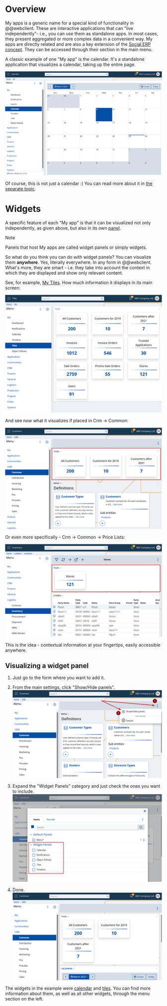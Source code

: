 # Overview

My apps is a generic name for a special kind of functionality in @@webclient. These are interactive applications that can "live independently"- i.e., you can use them as standalone apps. In most cases, they present aggregated or more complex data in a convenient way. My apps are directly related and are also a key extension of the [Social ERP concept](../social/index.md). They can be accessed through their section in the main menu.

A classic example of one "My app" is the calendar. It's a standalone application that visualizes a calendar, taking up the entire page.

![My apps - Calendar](./pictures/my-apps-cal-intro.png "My apps - Calendar")

Of course, this is not just a calendar :) You can read more about it in [the separate topic](./calendar.md). 

# Widgets

A specific feature of each "My app" is that it can be visualized not only independently, as given above, but also in its own [panel](../terms.md).

> [!NOTE]
> Panels that host My apps are called widget panels or simply widgets.

So what do you think you can do with widget panels? You can visualize them **anywhere**. Yes, literally everywhere. In any form in @@webclient. What's more, they are smart - i.e. they take into account the context in which they are displayed and show only relevant content.

See, for example, [My Tiles](./tiles.md). How much information it displays in its main screen:

![My apps - Tiles](./pictures/my-apps-no-context.png "My apps - Tiles")

And see now what it visualizes if placed in Crm -> Common:

![Widget tile - Customers context](./pictures/my-apps-context-1.png "Widget tile - Customers context")

Or even more specifically - Crm -> Common -> Price Lists:

![Widget tile - Stores navigator context](./pictures/my-apps-context-2.png "Widget tile - Stores navigator context")

This is the idea - contextual information at your fingertips, easily accessible anywhere.

## Visualizing a widget panel

1. Just go to the form where you want to add it.
2. From the main settings, click "Show/Hide panels".
![Widget tile - Stores navigator context](./pictures/my-apps-sett-1.png "Widget tile - Stores navigator context")

3. Expand the "Widget Panels" category and just check the ones you want to include.
![Widget tile - Stores navigator context](./pictures/my-apps-sett-2.png "Widget tile - Stores navigator context")

4. Done.
![Widget tile - Stores navigator context](./pictures/my-apps-sett-3.png "Widget tile - Stores navigator context")

The widgets in the example were [calendar](./calendar.md) and [tiles](./tiles.md). You can find more information about them, as well as all other widgets, through the menu section on the left.